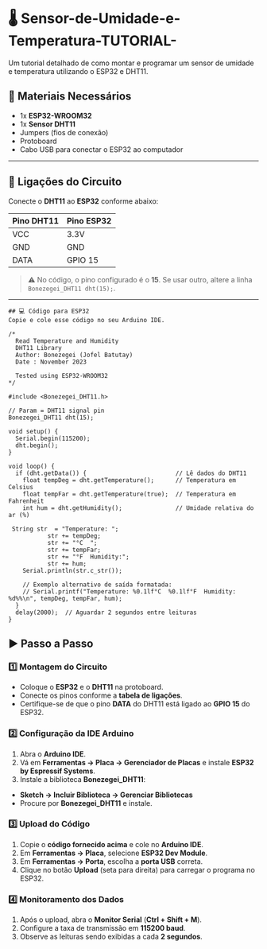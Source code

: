 # 🌡️ Sensor-de-Umidade-e-Temperatura-TUTORIAL-
Um tutorial detalhado de como montar e programar um sensor de umidade e temperatura utilizando o ESP32 e DHT11.

## 📌 Materiais Necessários
- 1x **ESP32-WROOM32**
- 1x **Sensor DHT11**
- Jumpers (fios de conexão)
- Protoboard
- Cabo USB para conectar o ESP32 ao computador

---

## 🔌 Ligações do Circuito
Conecte o **DHT11** ao **ESP32** conforme abaixo:

| Pino DHT11 | Pino ESP32 |
|------------|------------|
| VCC        | 3.3V       |
| GND        | GND        |
| DATA       | GPIO 15    |

> ⚠️ No código, o pino configurado é o **15**. Se usar outro, altere a linha `Bonezegei_DHT11 dht(15);`.

---

    ## 💻 Código para ESP32
    Copie e cole esse código no seu Arduino IDE.
    
    /*
      Read Temperature and Humidity
      DHT11 Library
      Author: Bonezegei (Jofel Batutay)
      Date : November 2023
    
      Tested using ESP32-WROOM32
    */
    
    #include <Bonezegei_DHT11.h>
    
    // Param = DHT11 signal pin
    Bonezegei_DHT11 dht(15);
    
    void setup() {
      Serial.begin(115200);
      dht.begin();
    }
    
    void loop() {
      if (dht.getData()) {                         // Lê dados do DHT11
        float tempDeg = dht.getTemperature();      // Temperatura em Celsius
        float tempFar = dht.getTemperature(true);  // Temperatura em Fahrenheit
        int hum = dht.getHumidity();               // Umidade relativa do ar (%)
        
     String str  = "Temperature: ";
               str += tempDeg;
               str += "°C  ";
               str += tempFar;
               str += "°F  Humidity:";
               str += hum;
        Serial.println(str.c_str());
    
        // Exemplo alternativo de saída formatada:
        // Serial.printf("Temperature: %0.1lf°C  %0.1lf°F  Humidity: %d%%\n", tempDeg, tempFar, hum);
      }
      delay(2000);  // Aguardar 2 segundos entre leituras
    } 

## ▶️ Passo a Passo

### 1️⃣ Montagem do Circuito
- Coloque o **ESP32** e o **DHT11** na protoboard.
- Conecte os pinos conforme a **tabela de ligações**.
- Certifique-se de que o pino **DATA** do DHT11 está ligado ao **GPIO 15** do ESP32.

### 2️⃣ Configuração da IDE Arduino
1. Abra o **Arduino IDE**.
2. Vá em **Ferramentas → Placa → Gerenciador de Placas** e instale **ESP32 by Espressif Systems**.
3. Instale a biblioteca **Bonezegei_DHT11**:
- **Sketch → Incluir Biblioteca → Gerenciar Bibliotecas**
- Procure por **Bonezegei_DHT11** e instale.

### 3️⃣ Upload do Código
1. Copie o **código fornecido acima** e cole no **Arduino IDE**.
2. Em **Ferramentas → Placa**, selecione **ESP32 Dev Module**.
3. Em **Ferramentas → Porta**, escolha a **porta USB** correta.
4. Clique no botão **Upload** (seta para direita) para carregar o programa no ESP32.

### 4️⃣ Monitoramento dos Dados
1. Após o upload, abra o **Monitor Serial** (**Ctrl + Shift + M**).
2. Configure a taxa de transmissão em **115200 baud**.
3. Observe as leituras sendo exibidas a cada **2 segundos**.








